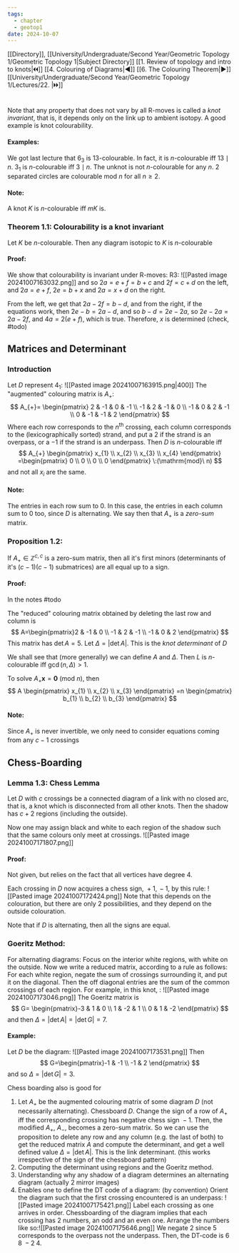 ```yaml
---
tags:
  - chapter
  - geotop1
date: 2024-10-07
---
```

[[Directory]], [[University/Undergraduate/Second Year/Geometric Topology 1/Geometric Topology 1|Subject Directory]]
[[1. Review of topology and intro to knots|🞀🞀]] [[4. Colouring of Diagrams|◀]] [[6. The Colouring Theorem|▶]] [[University/Undergraduate/Second Year/Geometric Topology 1/Lectures/22. |🞂🞂]]
# 
## 
### 
Note that any property that does not vary by all R-moves is called a *knot invariant*, that is, it depends only on the link up to ambient isotopy. A good example is knot colourability.
#### Examples:
We got last lecture that ${} 6_3 {}$ is $13 {}$-colourable. In fact, it is $n$-colourable iff ${} 13 \mid n {}$. 
${} 3_{1}$ is ${} n {}$-colourable iff ${} 3 \mid n {}$. 
The unknot is not $n {}$-colourable for any $n {}$. 
${} 2 {}$ separated circles are colourable mod ${} n {}$ for all $n\geq 2 {}$.
#### Note: 
A knot ${} K$ is $n$-colourable iff $mK$ is.

### Theorem 1.1: Colourability is a knot invariant
Let $K$ be $n$-colourable. Then any diagram isotopic to $K$ is ${} n {}$-colourable
#### Proof:
We show that colourability is invariant under R-moves:
R3:
![[Pasted image 20241007163032.png]]
and so ${} 2a=e+f=b+c {}$ and ${} 2f=c+d {}$ on the left, and ${} 2a=e+f$, ${} 2e=b+x {}$ and ${} 2a=x+d {}$ on the right.

From the left, we get that ${} 2a-2f=b-d {}$, and from the right, if the equations work, then ${} 2e-b=2a-d {}$, and so ${} b-d=2e-2a {}$, so ${} 2e-2a=2a-2f {}$, and ${} 4a=2(e+f) {}$, which is true. Therefore, ${} x$ is determined (check, #todo)
## Matrices and Determinant
### Introduction
Let $D$ represent $4_1$:
![[Pasted image 20241007163915.png|400]]
The "augmented" colouring matrix is $A_{+}$:
$$
A_{+}=
\begin{pmatrix}
2 & -1 & 0 & -1 \\
-1 & 2 & -1 & 0 \\
-1 & 0 & 2 & -1 \\
0 & -1 & -1 & 2
\end{pmatrix}
$$
Where each row corresponds to the ${} n^{\text{th}} {}$ crossing, each column corresponds to the (lexicographically sorted) strand, and put a ${} 2 {}$ if the strand is an overpass, or a $-1 {}$ if the strand is an underpass.
Then ${} D$ is ${} n {}$-colourable iff 
$$
A_{+} \begin{pmatrix} x_{1} \\ x_{2} \\ x_{3} \\ x_{4} \end{pmatrix} =\begin{pmatrix} 0 \\ 0 \\ 0 \\ 0 \end{pmatrix} \:(\mathrm{mod}\  n) 
$$
and not all ${} x_{i}$ are the same. 
#### Note:
The entries in each row sum to $0$. In this case, the entries in each column sum to $0$ too, since $D$ is alternating. We say then that $A_{+}$ is a *zero-sum* matrix.
### Proposition 1.2:
If ${} A_{+} \in \mathbb{Z}^{c,\, c} {}$ is a zero-sum matrix, then all it's first minors (determinants of it's ${} (c-1)(c-1) {}$ submatrices) are all equal up to a sign. 
#### Proof: 
In the notes #todo 

The "reduced" colouring matrix obtained by deleting the last row and column is 
$$
A=\begin{pmatrix}2 & -1 & 0 \\ -1 & 2 & -1 \\ -1 & 0 & 2 \end{pmatrix} 
$$
This matrix has ${} \det  A=5 {}$. Let ${} \Delta=|\det  A| {}$. This is the *knot determinant* of $D {}$

We shall see that (more generally) we can define ${} A {}$ and $\Delta$. Then $L$ is ${} n {}$-colourable iff ${} \gcd(n,\, \Delta)>1 {}$. 

To solve ${} A_{+} \mathbf{x}=\mathbf{0} \:(\mathrm{mod}\  n)  {}$, then
$$
A \begin{pmatrix} x_{1} \\ x_{2} \\ x_{3} \end{pmatrix} =n \begin{pmatrix} b_{1} \\ b_{2} \\ b_{3} \end{pmatrix} 
$$
#### Note: 
Since $A_{+} {}$ is never invertible, we only need to consider equations coming from any ${} c-1 {}$ crossings
## Chess-Boarding
### Lemma 1.3: Chess Lemma
Let ${} D$ with $c {}$ crossings be a connected diagram of a link with no closed arc, that is, a knot which is disconnected from all other knots. Then the shadow has ${} c+2 {}$ regions (including the outside).

Now one may assign black and white to each region of the shadow such that the same colours only meet at crossings. 
![[Pasted image 20241007171807.png]]
#### Proof:
Not given, but relies on the fact that all vertices have degree 4.

Each crossing in $D$ now acquires a chess sign, ${} +1,\, -1 {}$, by this rule:
![[Pasted image 20241007172424.png]]
Note that this depends on the colouration, but there are only 2 possibilities, and they depend on the outside colouration. 

Note that if ${} D {}$ is alternating, then all the signs are equal. 
### Goeritz Method:
For alternating diagrams: Focus on the interior white regions, with white on the outside. Now we write a reduced matrix, according to a rule as follows: For each white region, negate the sum of crossings surrounding it, and put it on the diagonal. Then the off diagonal entries are the sum of the common crossings of each region. For example, in this knot, :
![[Pasted image 20241007173046.png]]
The Goeritz matrix is
$$
G= \begin{pmatrix}-3 & 1 & 0 \\ 1 & -2 & 1 \\ 0 & 1 & -2 \end{pmatrix} 
$$
and then ${} \Delta=|\det  A|=|\det  G|=7 {}$. 
#### Example:
Let $D$ be the diagram:
![[Pasted image 20241007173531.png]]
Then 
$$
G=\begin{pmatrix}-1 & -1 \\ -1 & 2 \end{pmatrix} 
$$
and so ${} \Delta=|\det  G|=3 {}$.

Chess boarding also is good for
1. Let ${} A_{+}$ be the augmented colouring matrix of some diagram $D$ (not necessarily alternating). Chessboard $D$. Change the sign of a row of $A_{+} {}$ iff the corresponding crossing has negative chess sign ${} -1 {}$. Then, the modified ${} A_{+} {}$, ${} A_{-} {}$, becomes a zero-sum matrix. So we can use the proposition to delete any row and any column (e.g. the last of both) to get the reduced matrix $A {}$ and compute the determinant, and get a well defined value ${} \Delta=|\det  A| {}$. This is the link determinant. (this works irrespective of the sign of the chessboard pattern)
2. Computing the determinant using regions and the Goeritz method. 
3. Understanding why any shadow of a diagram determines an alternating diagram (actually 2 mirror images)
4. Enables one to define the DT code of a diagram: (by convention) Orient the diagram such that the first crossing encountered is an underpass:
![[Pasted image 20241007175421.png]]
Label each crossing as one arrives in order. Chessboarding of the diagram implies that each crossing has 2 numbers, an odd and an even one. Arrange the numbers like so:![[Pasted image 20241007175646.png]]
We negate $2$ since $5 {}$ corresponds to the overpass not the underpass. Then, the DT-code is ${} 6\;8\;-2\;4 {}$.